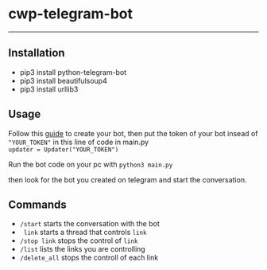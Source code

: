 # cwp-telegram-bot
---
## Installation
- pip3 install python-telegram-bot
- pip3 install beautifulsoup4
- pip3 install urllib3

## Usage
Follow this [guide](https://core.telegram.org/bots#6-botfather) to create your bot, then put the token of your bot insead of ``` "YOUR_TOKEN"``` in this line of code in main.py  
```updater = Updater("YOUR_TOKEN")```

Run the bot code on your pc with ```python3 main.py```  

then look for the bot you created on telegram and start the conversation.

## Commands
- ```/start``` starts the conversation with the bot
- ``` link``` starts a thread that controls ```link```
- ```/stop link``` stops the control of ```link```
- ```/list``` lists the links you are controlling
- ```/delete_all``` stops the controll of each link
